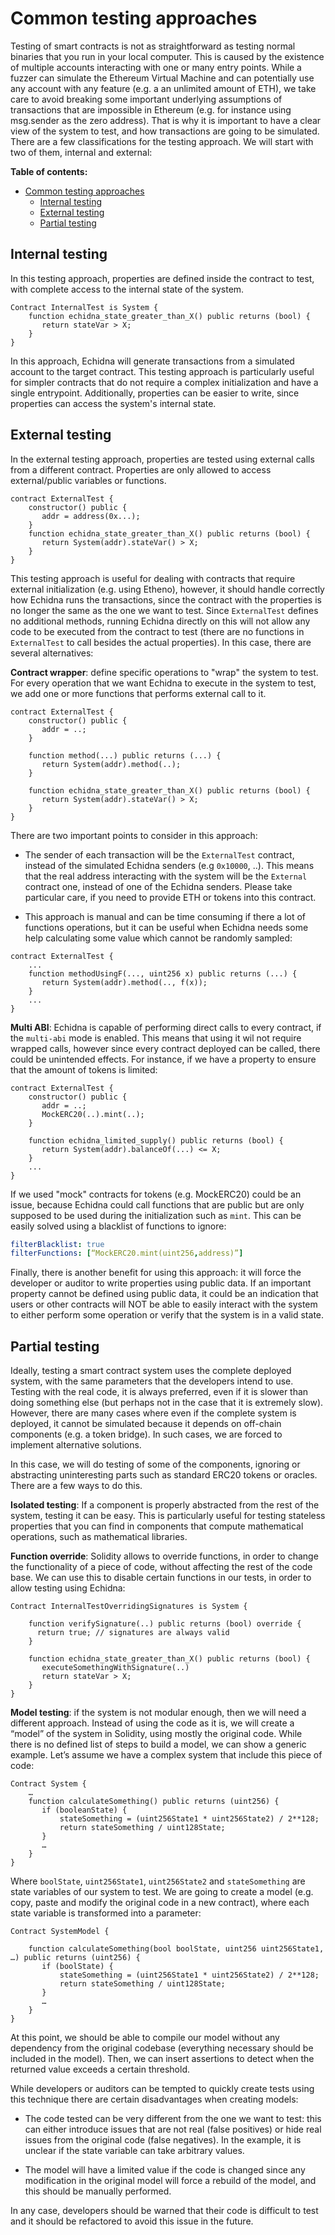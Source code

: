 # Common testing approaches

Testing of smart contracts is not as straightforward as testing normal binaries that you run in your local computer. 
This is caused by the existence of multiple accounts interacting with one or many entry points. 
While a fuzzer can simulate the Ethereum Virtual Machine and can potentially use any account with any feature (e.g. a an unlimited amount of ETH), 
we take care to avoid breaking some important underlying assumptions of transactions that are impossible in Ethereum (e.g. for instance using msg.sender as the zero address). 
That is why it is important to have a clear view of the system to test, and how transactions are going to be simulated. There are a few classifications for the testing approach. 
We will start with two of them, internal and external:

**Table of contents:**
- [Common testing approaches](#common-testing-approaches)
  - [Internal testing](#internal-testing)
  - [External testing](#external-testing)
  - [Partial testing](#partial-testing)

## Internal testing
In this testing approach, properties are defined inside the contract to test, with complete access to the internal state of the system.

```solidity
Contract InternalTest is System { 
    function echidna_state_greater_than_X() public returns (bool) {
       return stateVar > X;
    }
}
```

In this approach, Echidna will generate transactions from a simulated account to the target contract. This testing approach is particularly useful for simpler contracts that do not require a complex initialization and have a single entrypoint. 
Additionally, properties can be easier to write, since properties can access the system's internal state.
 
## External testing
In the external testing approach, properties are tested using external calls from a different contract. Properties are only allowed to access external/public variables or functions.  

```solidity
contract ExternalTest {
    constructor() public {
       addr = address(0x...);
    }
    function echidna_state_greater_than_X() public returns (bool) {
       return System(addr).stateVar() > X;
    }
}
```

This testing approach is useful for dealing with contracts that require external initialization (e.g. using Etheno), however, it should handle correctly how Echidna runs the transactions, 
since the contract with the properties is no longer the same as the one we want to test. 
Since `ExternalTest` defines no additional methods, running Echidna directly on this will not allow any code to be executed from the contract to test (there are no functions in `ExternalTest` to call besides the actual properties). 
In this case, there are several alternatives:

**Contract wrapper**: define specific operations to "wrap" the system to test. For every operation that we want Echidna to execute in the system to test, 
we add one or more functions that performs external call to it.

```solidity
contract ExternalTest {
    constructor() public {
       addr = ..;
    }

    function method(...) public returns (...) {
       return System(addr).method(..);
    }

    function echidna_state_greater_than_X() public returns (bool) {
       return System(addr).stateVar() > X;
    }
}
```

There are two important points to consider in this approach:
* The sender of each transaction will be the `ExternalTest` contract, instead of the simulated Echidna senders (e.g `0x10000`, ..). This means that the real address  interacting with the system will be the `External` contract one, instead of one of the Echidna senders. Please take particular care, if you need  to provide ETH or tokens into this contract. 

* This approach is manual and can be time consuming if there a lot of functions operations, 
but it can be useful when Echidna needs some help calculating some value which cannot be randomly sampled:
 
```solidity
contract ExternalTest {
    ...
    function methodUsingF(..., uint256 x) public returns (...) {
       return System(addr).method(.., f(x));
    }
    ... 
}
```

**Multi ABI**: Echidna is capable of performing direct calls to every contract, if the `multi-abi` mode is enabled. 
This means that using it wil not require wrapped calls, however since every contract deployed can be called, there could be unintended effects. 
For instance, if we have a property to ensure that the amount of tokens is limited:

```solidity
contract ExternalTest {
    constructor() public {
       addr = ..;
       MockERC20(..).mint(..);  
    }

    function echidna_limited_supply() public returns (bool) {
       return System(addr).balanceOf(...) <= X;
    }
    ... 
}
``` 

If we used "mock" contracts for tokens (e.g. MockERC20)  could be an issue, because Echidna could call functions that are public but are only supposed to be used during the initialization such as `mint`. This can be easily solved using a blacklist of functions to ignore:

```yaml
filterBlacklist: true
filterFunctions: [“MockERC20.mint(uint256,address)”]
```

Finally, there is another benefit for using this approach: it will force the developer or auditor to write properties using public data. 
If an important property cannot be defined using public data, it could be an indication that users or other contracts will NOT be able to easily interact with the system to either perform some operation or verify that the system is in a valid state.

## Partial testing

Ideally, testing a smart contract system uses the complete deployed system, with the same parameters that the developers intend to use. 
Testing with the real code, it is always preferred, even if it is slower than doing something else (but perhaps not in the case that it is extremely slow). 
However, there are many cases where even if the complete system is deployed, it cannot be simulated because it depends on off-chain 
components (e.g. a token bridge). In such cases, we are forced to implement alternative solutions.  

In this case, we will do testing of some of the components, ignoring or abstracting uninteresting parts such as standard ERC20 tokens or oracles. 
There are a few ways to do this. 

**Isolated testing**: If a component is properly abstracted from the rest of the system, testing it can be easy. 
This is particularly useful for testing stateless properties that you can find in components that compute mathematical operations, such as 
mathematical libraries.

**Function override**: Solidity allows to override functions, in order to change the functionality of a piece of code, without affecting the rest of the code base. We can use this to disable certain functions in our tests, in order to allow testing using Echidna:

```solidity
Contract InternalTestOverridingSignatures is System {

    function verifySignature(..) public returns (bool) override {
      return true; // signatures are always valid
    }
 
    function echidna_state_greater_than_X() public returns (bool) {
       executeSomethingWithSignature(..)
       return stateVar > X;
    }
}
```

**Model testing**: if the system is not modular enough, then we will need a different approach. 
Instead of using the code as it is, we will create a “model” of the system in Solidity, using mostly the original code. While there is no defined list of steps to build a model, we can show a generic example. Let’s assume we have a complex system that include this piece of code:

```solidity
Contract System {
    … 
    function calculateSomething() public returns (uint256) {
       if (booleanState) {
           stateSomething = (uint256State1 * uint256State2) / 2**128;
           return stateSomething / uint128State;
       } 
       …
    }
}
```

Where `boolState`, `uint256State1`, `uint256State2` and `stateSomething` are state variables of our system to test. 
We are going to create a model (e.g. copy, paste and modify the original code in a new contract), where each state variable is 
transformed into a parameter:

```solidity
Contract SystemModel {

    function calculateSomething(bool boolState, uint256 uint256State1, …) public returns (uint256) {
       if (boolState) {
           stateSomething = (uint256State1 * uint256State2) / 2**128;
           return stateSomething / uint128State;
       } 
       …
    }
}
```

At this point, we should be able to compile our model without any dependency from the original codebase (everything necessary should be included in 
the model). Then, we can insert assertions to detect when the returned value exceeds a certain threshold.

While developers or auditors can be tempted to quickly create tests using this technique there are certain disadvantages when creating models:

* The code tested can be very different from the one we want to test: this can either introduce issues that are not real (false positives) or 
hide real issues from the original code (false negatives). In the example, it is unclear if the state variable can take arbitrary values.

* The model will have a limited value if the code is changed since any modification in the original model will force a rebuild of the model, 
and this should be manually performed.

In any case, developers should be warned that their code is difficult to test and it should be refactored to avoid this issue in the future.
